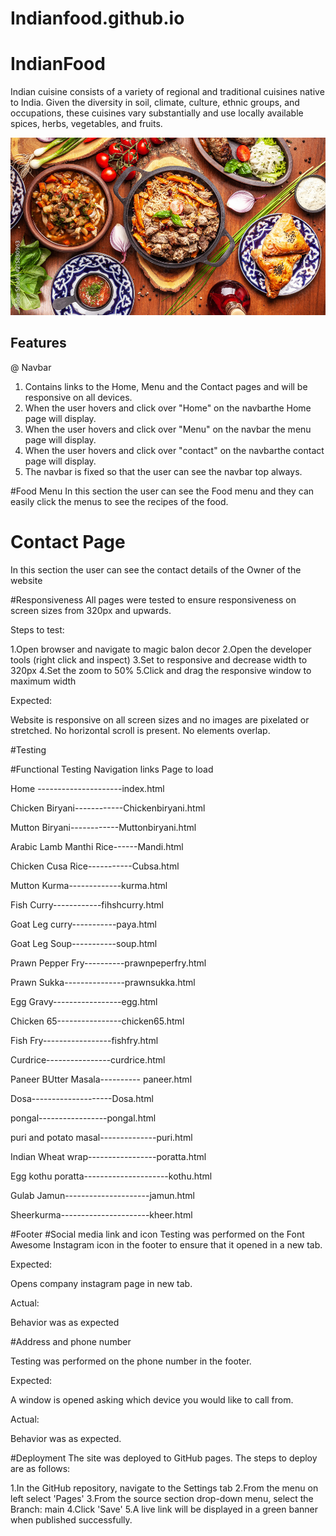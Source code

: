 # Indianfood.github.io
# IndianFood
Indian cuisine consists of a variety of regional and traditional cuisines native to India. Given the diversity in soil, climate, culture, ethnic groups, and occupations, these cuisines vary substantially and use locally available spices, herbs, vegetables, and fruits.

![Responsice Mockup](https://github.com/Nasreen31/IndianFood/blob/main/homepage.jpeg)

## Features 
@ Navbar

1. Contains links to the Home, Menu and the Contact pages and will be responsive on all devices.
2. When the user hovers and click over "Home" on the navbarthe Home page will display.
3. When the user hovers and click over "Menu" on the navbar the menu page will display.
4. When the user hovers and click over "contact" on the navbarthe contact  page will display.
5. The navbar is fixed so that the user can see the navbar top always.

#Food Menu
In this section the user can see the Food menu and they can easily click the menus to see the recipes of the food.

# Contact Page
In this section the user can see the contact details of the Owner of the website


#Responsiveness
All pages were tested to ensure responsiveness on screen sizes from 320px and upwards.

Steps to test:

1.Open browser and navigate to magic balon decor
2.Open the developer tools (right click and inspect)
3.Set to responsive and decrease width to 320px
4.Set the zoom to 50%
5.Click and drag the responsive window to maximum width

Expected:

Website is responsive on all screen sizes and no images are pixelated or stretched. No horizontal scroll is present. No elements overlap.

#Testing

#Functional Testing
Navigation links	Page to load

 Home	---------------------index.html
 
Chicken Biryani------------Chickenbiryani.html

Mutton Biryani------------Muttonbiryani.html

Arabic Lamb Manthi Rice------Mandi.html

Chicken Cusa Rice-----------Cubsa.html

Mutton Kurma-------------kurma.html

Fish Curry------------fihshcurry.html

Goat Leg curry-----------paya.html

Goat Leg Soup-----------soup.html

Prawn Pepper Fry----------prawnpeperfry.html

Prawn Sukka---------------prawnsukka.html

Egg Gravy-----------------egg.html

Chicken 65----------------chicken65.html

Fish Fry-----------------fishfry.html

Curdrice----------------curdrice.html

Paneer BUtter Masala---------- paneer.html

Dosa--------------------Dosa.html

pongal-----------------pongal.html

puri and potato masal--------------puri.html

Indian Wheat wrap-----------------poratta.html

Egg kothu poratta---------------------kothu.html

Gulab Jamun---------------------jamun.html

Sheerkurma----------------------kheer.html

#Footer
#Social media link and icon
Testing was performed on the Font Awesome Instagram icon in the footer to ensure that it opened in a new tab.

Expected:

Opens company instagram page in new tab.

Actual:

Behavior was as expected

#Address and phone number

Testing was performed on the phone number in the footer.

Expected:

A window is opened asking which device you would like to call from.

Actual:

Behavior was as expected.

#Deployment
The site was deployed to GitHub pages. The steps to deploy are as follows:

1.In the GitHub repository, navigate to the Settings tab
2.From the menu on left select 'Pages'
3.From the source section drop-down menu, select the Branch: main
4.Click 'Save'
5.A live link will be displayed in a green banner when published successfully.

